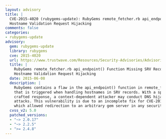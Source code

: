 ```yaml
---
layout: advisory
title: |
  CVE-2015-4020 (rubygems-update): RubyGems remote_fetcher.rb api_endpoint() Function Missing SRV Record
  Hostname Validation Request Hijacking
comments: false
categories:
- rubygems-update
advisory:
  gem: rubygems-update
  library: rubygems
  cve: 2015-4020
  url: https://www.trustwave.com/Resources/Security-Advisories/Advisories/TWSL2015-009/?fid=6478
  title: |
    RubyGems remote_fetcher.rb api_endpoint() Function Missing SRV Record
    Hostname Validation Request Hijacking
  date: 2015-06-08
  description: |
    RubyGems contains a flaw in the api_endpoint() function in remote_fetcher.rb
    that is triggered when handling hostnames in SRV records. With a specially
    crafted response, a context-dependent attacker may conduct DNS hijacking
    attacks. This vulnerability is due to an incomplete fix for CVE-2015-3900,
    which allowed redirection to an arbitrary gem server in any security domain.
  cvss_v2: 5.0
  patched_versions:
  - "~> 2.0.17"
  - "~> 2.2.5"
  - ">= 2.4.8"
---
```

